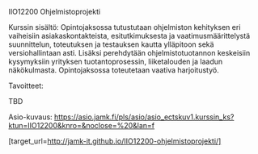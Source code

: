 IIO12200 Ohjelmistoprojekti 

Kurssin sisältö:
Opintojaksossa tutustutaan ohjelmiston kehityksen eri vaiheisiin asiakaskontakteista, esitutkimuksesta ja vaatimusmäärittelystä suunnittelun, toteutuksen ja testauksen kautta ylläpitoon sekä versiohallintaan asti. Lisäksi perehdytään ohjelmistotuotannon keskeisiin kysymyksiin yrityksen tuotantoprosessin, liiketalouden ja laadun näkökulmasta. Opintojaksossa toteutetaan vaativa harjoitustyö.

Tavoitteet:

TBD

Asio-kuvaus: https://asio.jamk.fi/pls/asio/asio_ectskuv1.kurssin_ks?ktun=IIO12200&knro=&noclose=%20&lan=f


[target_url=http://jamk-it.github.io/IIO12200-ohjelmistoprojekti/]
